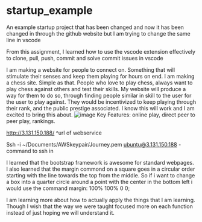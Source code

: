 # startup_example
An example startup project
that has been changed
and now it has been changed in through the github website
but I am trying to change the same line in vscode

From this assignment, I learned how to use the vscode extension effectively to clone, pull, push, commit and solve commit issues in vscode

I am making a website for people to connect on. Something that will stimulate their senses and keep them playing for hours on end. I am making a chess site. Simple as that. People who love to play chess, always want to play chess against others and test their skills. My website will produce a way for them to do so, through finding people similar in skill to the user for the user to play against. They would be incentivized to keep playing through their rank, and the public prestige associated. I know this will work and I am excited to bring this about.
![image](https://user-images.githubusercontent.com/98868942/215247622-8605dd0f-0402-4f3f-8de5-170a21627576.png)
Key Features: online play, direct peer to peer play, rankings.


http://3.131.150.188/
^url of webservice


Ssh -i ~/Documents/AWSkeypair/Journey.pem ubuntu@3.131.150.188 - command to ssh in


I learned that the bootstrap framework is awesome for standard webpages.
I also learned that the margin commond on a square goes in a circular order starting with the line towards the top from the middle. So if i want to change a box into a quarter circle around a point with the center in the bottom left i would use the command margin: 100% 100% 0 0;


I am learning more about how to actually apply the things that I am learning. Though I wish that the way we were taught focused more on each function instead of just hoping we will understand it.
